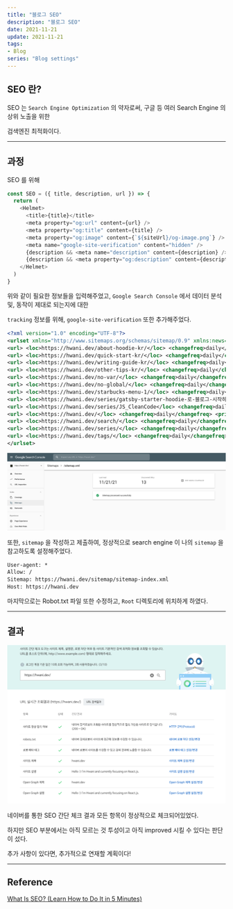 ```yaml
---
title: "블로그 SEO"
description: "블로그 SEO"
date: 2021-11-21
update: 2021-11-21
tags:
- Blog
series: "Blog settings"
---
```


## SEO 란? 

SEO 는 `Search Engine Optimization` 의 약자로써, 구글 등 여러 Search Engine 의 상위 노출을 위한 

검색엔진 최적화이다.

---
## 과정

SEO 를 위해

```javascript
const SEO = ({ title, description, url }) => {
  return (
    <Helmet>
      <title>{title}</title>
      <meta property="og:url" content={url} />
      <meta property="og:title" content={title} />
      <meta property="og:image" content={`${siteUrl}/og-image.png`} />
      <meta name="google-site-verification" content="hidden" />
      {description && <meta name="description" content={description} />}
      {description && <meta property="og:description" content={description} />}
    </Helmet>
  )
}
```

위와 같이 필요한 정보들을 입력해주었고, `Google Search Console` 에서 데이터 분석 및, 동작이 제대로 되는지에 대한 

`tracking` 정보를 위해, `google-site-verification` 또한 추가해주었다.

```xml
<?xml version="1.0" encoding="UTF-8"?>
<urlset xmlns="http://www.sitemaps.org/schemas/sitemap/0.9" xmlns:news="http://www.google.com/schemas/sitemap-news/0.9" xmlns:xhtml="http://www.w3.org/1999/xhtml" xmlns:mobile="http://www.google.com/schemas/sitemap-mobile/1.0" xmlns:image="http://www.google.com/schemas/sitemap-image/1.1" xmlns:video="http://www.google.com/schemas/sitemap-video/1.1">
<url> <loc>https://hwani.dev/about-hoodie-kr/</loc> <changefreq>daily</changefreq> <priority>0.7</priority> </url>
<url> <loc>https://hwani.dev/quick-start-kr/</loc> <changefreq>daily</changefreq> <priority>0.7</priority> </url>
<url> <loc>https://hwani.dev/writing-guide-kr/</loc> <changefreq>daily</changefreq> <priority>0.7</priority> </url>
<url> <loc>https://hwani.dev/other-tips-kr/</loc> <changefreq>daily</changefreq> <priority>0.7</priority> </url>
<url> <loc>https://hwani.dev/no-var/</loc> <changefreq>daily</changefreq> <priority>0.7</priority> </url>
<url> <loc>https://hwani.dev/no-global/</loc> <changefreq>daily</changefreq> <priority>0.7</priority> </url>
<url> <loc>https://hwani.dev/starbucks-menu-1/</loc> <changefreq>daily</changefreq> <priority>0.7</priority> </url>
<url> <loc>https://hwani.dev/series/gatsby-starter-hoodie-로-블로그-시작하기</loc> <changefreq>daily</changefreq> <priority>0.7</priority> </url>
<url> <loc>https://hwani.dev/series/JS_CleanCode</loc> <changefreq>daily</changefreq> <priority>0.7</priority> </url>
<url> <loc>https://hwani.dev/</loc> <changefreq>daily</changefreq> <priority>0.7</priority> </url>
<url> <loc>https://hwani.dev/search/</loc> <changefreq>daily</changefreq> <priority>0.7</priority> </url>
<url> <loc>https://hwani.dev/series/</loc> <changefreq>daily</changefreq> <priority>0.7</priority> </url>
<url> <loc>https://hwani.dev/tags/</loc> <changefreq>daily</changefreq> <priority>0.7</priority> </url>
</urlset>
```

![](b478fca6.png)

또한, `sitemap` 을 작성하고 제출하여, 정상적으로 search engine 이 나의 `sitemap` 을 참고하도록 설정해주었다.

```txt
User-agent: *
Allow: /
Sitemap: https://hwani.dev/sitemap/sitemap-index.xml
Host: https://hwani.dev

```

마지막으로는 Robot.txt 파일 또한 수정하고, `Root` 디렉토리에 위치하게 하였다.

---

## 결과

![](ef3b1b5e.png)

네이버를 통한 SEO 간단 체크 결과 모든 항목이 정상적으로 체크되어있었다.

하지만 SEO 부분에서는 아직 모르는 것 투성이고 아직 improved 시킬 수 있다는 판단이 섰다.

추가 사항이 있다면, 추가적으로 연재할 계획이다! 

---

## Reference

<a href="https://neilpatel.com/what-is-seo/" target="_blank">What Is SEO? (Learn How to Do It in 5 Minutes)</a>

